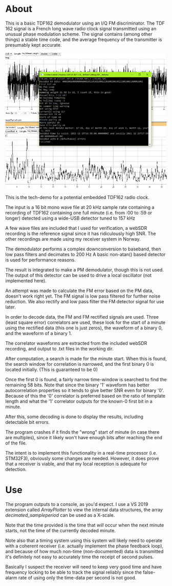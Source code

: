 ﻿# About
This is a basic TDF162 demodulator using an I/Q FM discriminator. The TDF 162 signal is a French long wave radio clock signal transmitted using an unusual phase modulation scheme.
The signal contains (among other things) a stable time code, and the average frequency of the transmitter is presumably kept accurate.

![Screenshot of program](screenshot.PNG?raw=true "Screenshot")

This is the tech-demo for a potential embedded TDF162 radio clock.

The input is a 16 bit mono wave file at 20 kHz sample rate containing a recording of TDF162 containing one full minute (i.e. from :00 to :59 or longer) detected using a wide-USB detector tuned to 157 kHz

A few wave files are included that I used for verification, a webSDR recording is the reference signal since it has ridiculously high SNR. The other recordings are made using my receiver system in Norway.

The demodulator performs a complex downconversion to baseband, then low pass filters and decimates to 200 Hz
A basic non-atan() based detector is used for performance reasons.

The result is integrated to make a PM demodulator, though this is not used. 
The output of this detector can be used to drive a local oscillator (not implemented here).

An attempt was made to calculate the FM error based on the PM data, doesn't work right yet.
The FM signal is low pass filtered for further noise reduction. We also rectify and low pass filter the FM detector signal for use later.

In order to decode data, the FM and FM rectified signals are used. 
Three (least square error) correlators are used, these look for the start of a minute using the rectified data (this one is just zeros),
    the waveform of a binary 0, and the waveform of a binary 1.

The correlator waveforms are extracted from the included webSDR recording, and output to .txt files in the working dir.

After computation, a search is made for the minute start.
When this is found, the search window for correlation is narrowed, and the first binary 0 is located initially.
(This is guaranteed to be 0)

Once the first 0 is found, a fairly narrow time-window is searched to find the remaining 58 bits.
Note that since the binary '1' waveform has better autocorrelation properties so it tends to give better SNR even for binary '0'. Because of this the '0' correlator is preferred based on the ratio of template length and what the '1' correlator outputs for the known-0 first bit in a minute.

After this, some decoding is done to display the results, including detectable bit errors.

The program crashes if it finds the "wrong" start of minute (in case there are multiples), since it likely won't have enough bits after reaching the end of the file.

The intent is to implement this functionality in a real-time processor (i.e. STM32F3), obviously some changes are needed.
However, it does prove that a receiver is viable, and that my local reception is adequate for detection.

# Use
The program outputs to a console, as you'd expect. I use a VS 2019 extension called _ArrayPlotter_ to view the internal data structures, the array *decimated_sampleperiod* can be used as a X-scale.
 
Note that the time provided is the time that _will_ occur when the next minute starts, not the time of the currently decoded minute.

Note also that a timing system using this system will likely need to operate with a coherent receiver (i.e. actually implement the phase feedback loop), and because of how much non-time (non-documented) data is transmitted it's definitely not easy to accurately time the receipt of second pulses.

Basically I suspect the receiver will need to keep very good time and have frequency locking to be able to track the signal reliably since the false-alarm rate of using only the time-data per second is not good.